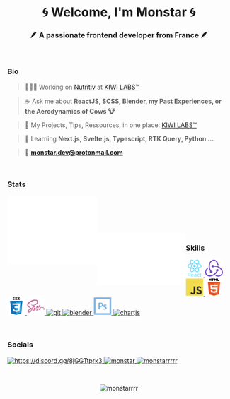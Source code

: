 <h1 align="center">🌀 Welcome, I'm Monstar 🌀</h1>
<h3 align="center">🪶 A passionate frontend developer from France 🪶</h3>

<br />

<h3 align="left">Bio</h3>

> 👨🏻‍💻 Working on [Nutritiv](https://nutritiv-hy.herokuapp.com/) at [KIWI LABS™️](https://discord.gg/shj48F8XBd)
  
> ☕ Ask me about **ReactJS, SCSS, Blender, my Past Experiences, or the Aerodynamics of Cows 🐮**
  
> 📁 My Projects, Tips, Ressources, in one place: [KIWI LABS™️](https://discord.gg/shj48F8XBd)
  
> 🔭 Learning **Next.js, Svelte.js, Typescript, RTK Query, Python ...**
  
> 📧 **monstar.dev@protonmail.com**

<br />
<h3 align="left">Stats</h3>
<img style="max-width: 40%" align="left" src="/metrics.base.svg" alt="Metrics">
<br /><br /><br /><br /><br />
<img style="max-width: 40%" align="left" src="/metrics.plugin.habits.facts.svg" alt="Stats">

<h3 align="left">Skills</h3>
<p align="left">
  <a href="https://reactjs.org/" target="_blank" rel="noreferrer"> 
    <img src="https://raw.githubusercontent.com/devicons/devicon/master/icons/react/react-original-wordmark.svg" alt="react" width="40" height="40"/> 
  </a>
  <a href="https://redux.js.org" target="_blank" rel="noreferrer"> 
    <img src="https://raw.githubusercontent.com/devicons/devicon/master/icons/redux/redux-original.svg" alt="redux" width="40" height="40"/> 
  </a> 
  <a href="https://developer.mozilla.org/en-US/docs/Web/JavaScript" target="_blank" rel="noreferrer"> 
    <img src="https://raw.githubusercontent.com/devicons/devicon/master/icons/javascript/javascript-original.svg" alt="javascript" width="40" height="40"/> 
  </a> 
  <!--
  <a href="https://www.typescriptlang.org/" target="_blank" rel="noreferrer"> 
    <img src="https://raw.githubusercontent.com/devicons/devicon/master/icons/typescript/typescript-original.svg" alt="typescript" width="40" height="40"/> 
  </a>
  -->
  <a href="https://www.w3.org/html/" target="_blank" rel="noreferrer"> 
    <img src="https://raw.githubusercontent.com/devicons/devicon/master/icons/html5/html5-original-wordmark.svg" alt="html5" width="40" height="40"/> 
  </a>
  <a href="https://www.w3schools.com/css/" target="_blank" rel="noreferrer"> 
    <img src="https://raw.githubusercontent.com/devicons/devicon/master/icons/css3/css3-original-wordmark.svg" alt="css3" width="40" height="40"/> 
  </a>
  </a>  
  <a href="https://sass-lang.com" target="_blank" rel="noreferrer"> 
    <img src="https://raw.githubusercontent.com/devicons/devicon/master/icons/sass/sass-original.svg" alt="sass" width="40" height="40"/> 
  </a> 
  <a href="https://git-scm.com/" target="_blank" rel="noreferrer"> 
    <img src="https://www.vectorlogo.zone/logos/git-scm/git-scm-icon.svg" alt="git" width="40" height="40"/> 
  </a>  
  <a href="https://www.blender.org/" target="_blank" rel="noreferrer"> 
    <img src="https://download.blender.org/branding/community/blender_community_badge_white.svg" alt="blender" width="40" height="40"/> 
  </a>
  <a href="https://www.photoshop.com/en" target="_blank" rel="noreferrer"> 
    <img src="https://raw.githubusercontent.com/devicons/devicon/master/icons/photoshop/photoshop-line.svg" alt="photoshop" width="40" height="40"/> 
  </a>
  <a href="https://www.chartjs.org" target="_blank" rel="noreferrer"> 
    <img src="https://www.chartjs.org/media/logo-title.svg" alt="chartjs" width="40" height="40"/> 
  </a> 
</p>

<br />
<h3 align="left">Socials</h3>
<p align="left">
  <a href="https://discord.gg/https://discord.gg/shj48F8XBd" target="_blank">
    <img align="center" src="https://raw.githubusercontent.com/rahuldkjain/github-profile-readme-generator/master/src/images/icons/Social/discord.svg" alt="https://discord.gg/8jGGTtprk3" height="30" width="40" />
  </a>
  <!--
  <img align="center" src="https://raw.githubusercontent.com/rahuldkjain/github-profile-readme-generator/master/src/images/icons/Social/linked-in-alt.svg" alt="monstar" height="30" width="40" />
  </a>
  -->
  <a href="https://stackoverflow.com/users/11149106/monstar" target="_blank">
    <img align="center" src="https://raw.githubusercontent.com/rahuldkjain/github-profile-readme-generator/master/src/images/icons/Social/stack-overflow.svg" alt="monstar" height="30" width="40" />
  </a>
  <a href="https://codepen.io/monstarrrrr" target="_blank">
    <img align="center" src="https://raw.githubusercontent.com/rahuldkjain/github-profile-readme-generator/master/src/images/icons/Social/codepen.svg" alt="monstarrrrr" height="30" width="40" />
  </a>
</p>

<br />

<!-- Top prog languages -->
<!--
<p><img align="left" src="https://github-readme-stats.vercel.app/api/top-langs?username=monstarrrr&show_icons=true&theme=dark&locale=en&layout=compact" alt="monstarrrr" /></p>
-->

<!-- PROFILE VIEWS -->

<p align="center"> 
  <img src="https://komarev.com/ghpvc/?username=monstarrrr&label=Profile%20views&color=0e75b6&style=flat" alt="monstarrrr" /> 
</p>

